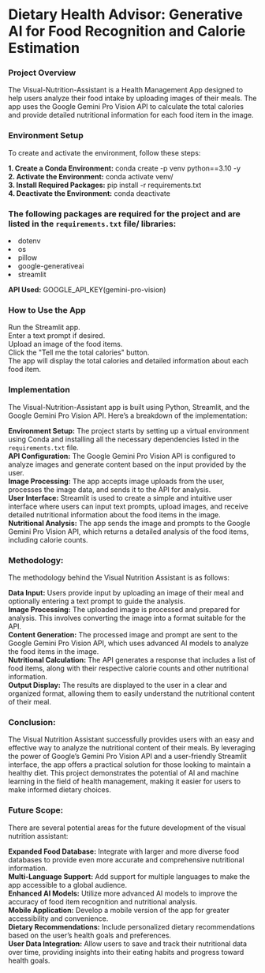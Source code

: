 # Dietary Health Advisor: Generative AI for Food Recognition and Calorie Estimation

### Project Overview
The Visual-Nutrition-Assistant is a Health Management App designed to help users analyze their food intake by uploading images of their meals. The app uses the Google Gemini Pro Vision API to calculate the total calories and provide detailed nutritional information for each food item in the image.

### Environment Setup
To create and activate the environment, follow these steps:

**1. Create a Conda Environment:**
   conda create -p venv python==3.10 -y
<br>
**2. Activate the Environment:**
   conda activate venv/
<br>
**3. Install Required Packages:**
   pip install -r requirements.txt
<br>
**4. Deactivate the Environment:**
   conda deactivate

### The following packages are required for the project and are listed in the ```requirements.txt``` file/ libraries:

<li>dotenv
<li>os
<li>pillow
<li>google-generativeai
<li>streamlit

**API Used:** 
GOOGLE_API_KEY(gemini-pro-vision)

### How to Use the App
Run the Streamlit app.
<br>
Enter a text prompt if desired.
<br>
Upload an image of the food items.
<br>
Click the "Tell me the total calories" button.
<br>
The app will display the total calories and detailed information about each food item.

### Implementation
The Visual-Nutrition-Assistant app is built using Python, Streamlit, and the Google Gemini Pro Vision API. Here’s a breakdown of the implementation:

**Environment Setup:**
The project starts by setting up a virtual environment using Conda and installing all the necessary dependencies listed in the ```requirements.txt``` file.
<br>
**API Configuration:**
The Google Gemini Pro Vision API is configured to analyze images and generate content based on the input provided by the user.
<br>
**Image Processing:**
The app accepts image uploads from the user, processes the image data, and sends it to the API for analysis.
<br>
**User Interface:**
Streamlit is used to create a simple and intuitive user interface where users can input text prompts, upload images, and receive detailed nutritional information about the food items in the image.
<br>
**Nutritional Analysis:**
The app sends the image and prompts to the Google Gemini Pro Vision API, which returns a detailed analysis of the food items, including calorie counts.

### Methodology:
The methodology behind the Visual Nutrition Assistant is as follows:

**Data Input:** Users provide input by uploading an image of their meal and optionally entering a text prompt to guide the analysis.
<br>
**Image Processing:** The uploaded image is processed and prepared for analysis. This involves converting the image into a format suitable for the API.
<br>
**Content Generation:** The processed image and prompt are sent to the Google Gemini Pro Vision API, which uses advanced AI models to analyze the food items in the image.
<br>
**Nutritional Calculation:** The API generates a response that includes a list of food items, along with their respective calorie counts and other nutritional information.
<br>
**Output Display:** The results are displayed to the user in a clear and organized format, allowing them to easily understand the nutritional content of their meal.

### Conclusion:
The Visual Nutrition Assistant successfully provides users with an easy and effective way to analyze the nutritional content of their meals. By leveraging the power of Google’s Gemini Pro Vision API and a user-friendly Streamlit interface, the app offers a practical solution for those looking to maintain a healthy diet. This project demonstrates the potential of AI and machine learning in the field of health management, making it easier for users to make informed dietary choices.

### Future Scope:
There are several potential areas for the future development of the visual nutrition assistant:

**Expanded Food Database:** Integrate with larger and more diverse food databases to provide even more accurate and comprehensive nutritional information.
<br>
**Multi-Language Support:** Add support for multiple languages to make the app accessible to a global audience.
<br>
**Enhanced AI Models:** Utilize more advanced AI models to improve the accuracy of food item recognition and nutritional analysis.
<br>
**Mobile Application:** Develop a mobile version of the app for greater accessibility and convenience.
<br>
**Dietary Recommendations:** Include personalized dietary recommendations based on the user’s health goals and preferences.
<br>
**User Data Integration:** Allow users to save and track their nutritional data over time, providing insights into their eating habits and progress toward health goals.

